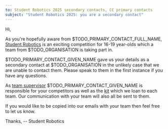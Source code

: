 ```yaml
---
to: Student Robotics 2025 secondary contacts, CC primary contacts
subject: "Student Robotics 2025: you are a secondary contact"
---
```


Hi,

As you're hopefully aware from $TODO_PRIMARY_CONTACT_FULL_NAME,
[Student Robotics][student-robotics] is an exciting competition for
16-19 year-olds which a team from $TODO_ORGANISATION is taking part in.

$TODO_PRIMARY_CONTACT_GIVEN_NAME gave us your details as a secondary contact at
$TODO_ORGANISATION in the unlikely case that we are unable to contact them.
Please speak to them in the first instance if you have any questions.

As [team supervisor][team-supervisor] $TODO_PRIMARY_CONTACT_GIVEN_NAME is
responsible for your competitors as well as the [kit][kit] which we loan to each
team. Our communication with your team will also all be sent to them.

If you would like to be copied into our emails with your team then feel free to
let us know.

Thanks,
-- Student Robotics

[student-robotics]: https://studentrobotics.org
[kit]: https://studentrobotics.org/docs/kit/
[team-supervisor]: https://studentrobotics.org/docs/robots_101/team_supervisor
